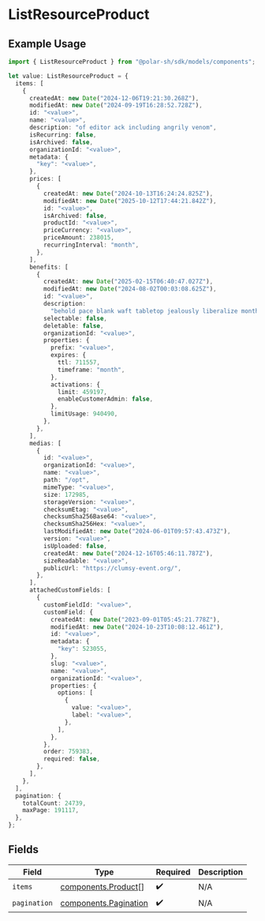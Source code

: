 # ListResourceProduct

## Example Usage

```typescript
import { ListResourceProduct } from "@polar-sh/sdk/models/components";

let value: ListResourceProduct = {
  items: [
    {
      createdAt: new Date("2024-12-06T19:21:30.268Z"),
      modifiedAt: new Date("2024-09-19T16:28:52.728Z"),
      id: "<value>",
      name: "<value>",
      description: "of editor ack including angrily venom",
      isRecurring: false,
      isArchived: false,
      organizationId: "<value>",
      metadata: {
        "key": "<value>",
      },
      prices: [
        {
          createdAt: new Date("2024-10-13T16:24:24.825Z"),
          modifiedAt: new Date("2025-10-12T17:44:21.842Z"),
          id: "<value>",
          isArchived: false,
          productId: "<value>",
          priceCurrency: "<value>",
          priceAmount: 238015,
          recurringInterval: "month",
        },
      ],
      benefits: [
        {
          createdAt: new Date("2025-02-15T06:40:47.027Z"),
          modifiedAt: new Date("2024-08-02T00:03:08.625Z"),
          id: "<value>",
          description:
            "behold pace blank waft tabletop jealously liberalize monthly",
          selectable: false,
          deletable: false,
          organizationId: "<value>",
          properties: {
            prefix: "<value>",
            expires: {
              ttl: 711557,
              timeframe: "month",
            },
            activations: {
              limit: 459197,
              enableCustomerAdmin: false,
            },
            limitUsage: 940490,
          },
        },
      ],
      medias: [
        {
          id: "<value>",
          organizationId: "<value>",
          name: "<value>",
          path: "/opt",
          mimeType: "<value>",
          size: 172985,
          storageVersion: "<value>",
          checksumEtag: "<value>",
          checksumSha256Base64: "<value>",
          checksumSha256Hex: "<value>",
          lastModifiedAt: new Date("2024-06-01T09:57:43.473Z"),
          version: "<value>",
          isUploaded: false,
          createdAt: new Date("2024-12-16T05:46:11.787Z"),
          sizeReadable: "<value>",
          publicUrl: "https://clumsy-event.org/",
        },
      ],
      attachedCustomFields: [
        {
          customFieldId: "<value>",
          customField: {
            createdAt: new Date("2023-09-01T05:45:21.778Z"),
            modifiedAt: new Date("2024-10-23T10:08:12.461Z"),
            id: "<value>",
            metadata: {
              "key": 523055,
            },
            slug: "<value>",
            name: "<value>",
            organizationId: "<value>",
            properties: {
              options: [
                {
                  value: "<value>",
                  label: "<value>",
                },
              ],
            },
          },
          order: 759383,
          required: false,
        },
      ],
    },
  ],
  pagination: {
    totalCount: 24739,
    maxPage: 191117,
  },
};
```

## Fields

| Field                                                          | Type                                                           | Required                                                       | Description                                                    |
| -------------------------------------------------------------- | -------------------------------------------------------------- | -------------------------------------------------------------- | -------------------------------------------------------------- |
| `items`                                                        | [components.Product](../../models/components/product.md)[]     | :heavy_check_mark:                                             | N/A                                                            |
| `pagination`                                                   | [components.Pagination](../../models/components/pagination.md) | :heavy_check_mark:                                             | N/A                                                            |